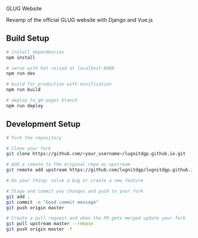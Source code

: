 GLUG Website

Revamp of the official GLUG website with Django and Vue.js

## Build Setup

``` bash
# install dependencies
npm install

# serve with hot reload at localhost:8080
npm run dev

# build for production with minification
npm run build

# deploy to gh-pages branch
npm run deploy
```

## Development Setup

```bash
# Fork the repository

# Clone your fork
git clone https://github.com/<your_username>/lugnitdgp.github.io.git

# Add a remote to the original repo as upstream
git remote add upstream https://github.com/lugnitdgp/lugnitdgp.github.io.git

# Do your thing: solve a bug or create a new feature

# Stage and commit you changes and push to your fork
git add .
git commit -m "Good commit message"
git push origin master

# Create a pull request and when the PR gets merged update your fork
git pull upstream master --rebase
git push origin master -f
```
